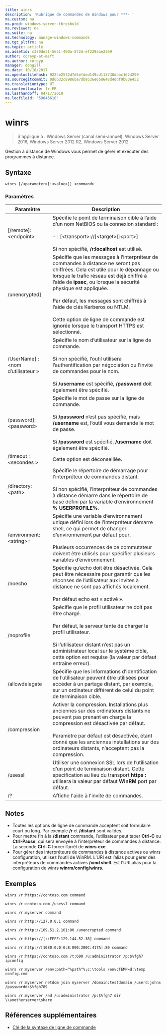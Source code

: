 ```yaml
---
title: winrs
description: 'Rubrique de commandes de Windows pour ***- '
ms.custom: na
ms.prod: windows-server-threshold
ms.reviewer: na
ms.suite: na
ms.technology: manage-windows-commands
ms.tgt_pltfrm: na
ms.topic: article
ms.assetid: c370de31-5651-400a-872d-ef229aae2309
author: coreyp-at-msft
ms.author: coreyp
manager: dongill
ms.date: 10/16/2017
ms.openlocfilehash: 9224e2572d7d5efded149cd113730dabc1624299
ms.sourcegitcommit: 0d0b32c8986ba7db9536e0b8648d4ddf9b03e452
ms.translationtype: HT
ms.contentlocale: fr-FR
ms.lasthandoff: 04/17/2019
ms.locfileid: "59843610"
---
```

# <a name="winrs"></a>winrs

>S'applique à : Windows Server (canal semi-annuel), Windows Server 2016, Windows Server 2012 R2, Windows Server 2012

Gestion à distance de Windows vous permet de gérer et exécuter des programmes à distance.   
## <a name="syntax"></a>Syntaxe  
```  
winrs [/<parameter>[:<value>]] <command>  
```  
### <a name="parameters"></a>Paramètres  
|Paramètre|Description|  
|-------|--------|  
|[/remote]:\<endpoint>|Spécifie le point de terminaison cible à l’aide d’un nom NetBIOS ou la connexion standard :<br /><br />-   <url>: [\<transport>://]\<target>[:\<port>]<br /><br />Si non spécifié, **/r:localhost** est utilisé.|  
|/unencrypted]|Spécifie que les messages à l’interpréteur de commandes à distance ne seront pas chiffrées. Cela est utile pour le dépannage ou lorsque le trafic réseau est déjà chiffré à l’aide de **ipsec**, ou lorsque la sécurité physique est appliquée.<br /><br />Par défaut, les messages sont chiffrés à l’aide de clés Kerberos ou NTLM.<br /><br />Cette option de ligne de commande est ignorée lorsque le transport HTTPS est sélectionné.|  
|/UserName] :\<nom d’utilisateur >|Spécifie le nom d’utilisateur sur la ligne de commande.<br /><br />Si non spécifié, l’outil utilisera l’authentification par négociation ou l’invite de commandes pour le nom.<br /><br />Si **/username** est spécifié, **/password** doit également être spécifié.|  
|/password]:\<password>|Spécifie le mot de passe sur la ligne de commande.<br /><br />Si **/password** n’est pas spécifié, mais **/username** est, l’outil vous demande le mot de passe.<br /><br />Si **/password** est spécifié, **/username** doit également être spécifié.|  
|/timeout :\<secondes >|Cette option est déconseillée.|  
|/directory:\<path>|Spécifie le répertoire de démarrage pour l’interpréteur de commandes distant.<br /><br />Si non spécifié, l’interpréteur de commandes à distance démarre dans le répertoire de base défini par la variable d’environnement **% USERPROFILE%**.|  
|/environment:\<string>=<value>|Spécifie une variable d’environnement unique défini lors de l’interpréteur démarre shell, ce qui permet de changer d’environnement par défaut pour.<br /><br />Plusieurs occurrences de ce commutateur doivent être utilisés pour spécifier plusieurs variables d’environnement.|  
|/noecho|Spécifie qu’echo doit être désactivée. Cela peut être nécessaire pour garantir que les réponses de l’utilisateur aux invites à distance ne sont pas affichés localement.<br /><br />Par défaut echo est « activé ».|  
|/noprofile|Spécifie que le profil utilisateur ne doit pas être chargé.<br /><br />Par défaut, le serveur tente de charger le profil utilisateur.<br /><br />Si l’utilisateur distant n’est pas un administrateur local sur le système cible, cette option est requise (la valeur par défaut entraîne erreur).|  
|/allowdelegate|Spécifie que les informations d’identification de l’utilisateur peuvent être utilisées pour accéder à un partage distant, par exemple, sur un ordinateur différent de celui du point de terminaison cible.|  
|/compression|Activer la compression.  Installations plus anciennes sur des ordinateurs distants ne peuvent pas prenant en charge la compression est désactivée par défaut.<br /><br />Paramètre par défaut est désactivée, étant donné que les anciennes installations sur des ordinateurs distants, n’acceptent pas la compression.|  
|/usessl|Utiliser une connexion SSL lors de l’utilisation d’un point de terminaison distant.  Cette spécification au lieu du transport **https :** utilisera la valeur par défaut **WinRM** port par défaut.|  
|/?|Affiche l'aide à l'invite de commandes.|  

## <a name="remarks"></a>Notes  
-   Toutes les options de ligne de commande acceptent soit formulaire court ou long. Par exemple **/r** et **/distant** sont valides.  
-   Pour mettre fin à la **/distant** commande, l’utilisateur peut taper **Ctrl-C** ou **Ctrl-Pause**, qui sera envoyée à l’interpréteur de commandes à distance. La seconde **Ctrl-C** forcer l’arrêt de **winrs.exe**.  
-   Pour gérer des interpréteurs de commandes à distance actives ou winrs configuration, utilisez l’outil de WinRM.  L’URI est l’alias pour gérer des interpréteurs de commandes actives **/cmd shell**.  Est l’URI alias pour la configuration de winrs **winrm/config/winrs**.  

## <a name="BKMK_Examples"></a>Exemples  
```  
winrs /r:https://contoso.com command  
```  
```  
winrs /r:contoso.com /usessl command  
```  
```  
winrs /r:myserver command  
```  
```  
winrs /r:http://127.0.0.1 command  
```  
```  
winrs /r:http://169.51.2.101:80 /unencrypted command  
```  
```  
winrs /r:https://[::FFFF:129.144.52.38] command  
```  
```  
winrs /r:http://[1080:0:0:0:8:800:200C:417A]:80 command  
```  
```  
winrs /r:https://contoso.com /t:600 /u:administrator /p:$%fgh7 ipconfig  
```  
```  
winrs /r:myserver /env:path=^%path^%;c:\tools /env:TEMP=d:\temp config.cmd  
```  
```  
winrs /r:myserver netdom join myserver /domain:testdomain /userd:johns /passwordd:$%fgh789  
```  
```  
winrs /r:myserver /ad /u:administrator /p:$%fgh7 dir \\anotherserver\share  
```  

## <a name="additional-references"></a>Références supplémentaires  
-   [Clé de la syntaxe de ligne de commande](command-line-syntax-key.md)  
  
